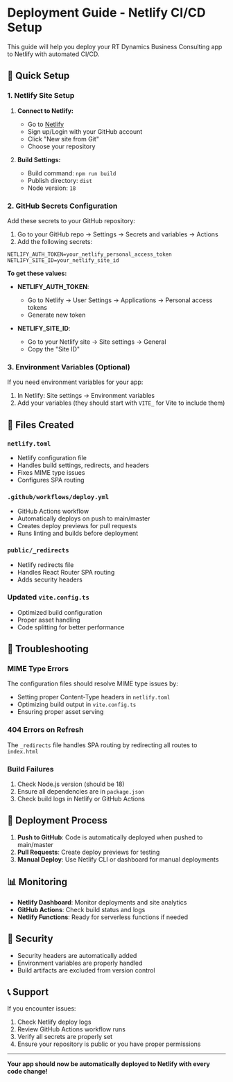 # Deployment Guide - Netlify CI/CD Setup

This guide will help you deploy your RT Dynamics Business Consulting app to Netlify with automated CI/CD.

## 🚀 Quick Setup

### 1. Netlify Site Setup

1. **Connect to Netlify:**
   - Go to [Netlify](https://netlify.com)
   - Sign up/Login with your GitHub account
   - Click "New site from Git"
   - Choose your repository

2. **Build Settings:**
   - Build command: `npm run build`
   - Publish directory: `dist`
   - Node version: `18`

### 2. GitHub Secrets Configuration

Add these secrets to your GitHub repository:

1. Go to your GitHub repo → Settings → Secrets and variables → Actions
2. Add the following secrets:

```
NETLIFY_AUTH_TOKEN=your_netlify_personal_access_token
NETLIFY_SITE_ID=your_netlify_site_id
```

**To get these values:**

- **NETLIFY_AUTH_TOKEN**: 
  - Go to Netlify → User Settings → Applications → Personal access tokens
  - Generate new token

- **NETLIFY_SITE_ID**:
  - Go to your Netlify site → Site settings → General
  - Copy the "Site ID"

### 3. Environment Variables (Optional)

If you need environment variables for your app:

1. In Netlify: Site settings → Environment variables
2. Add your variables (they should start with `VITE_` for Vite to include them)

## 📁 Files Created

### `netlify.toml`
- Netlify configuration file
- Handles build settings, redirects, and headers
- Fixes MIME type issues
- Configures SPA routing

### `.github/workflows/deploy.yml`
- GitHub Actions workflow
- Automatically deploys on push to main/master
- Creates deploy previews for pull requests
- Runs linting and builds before deployment

### `public/_redirects`
- Netlify redirects file
- Handles React Router SPA routing
- Adds security headers

### Updated `vite.config.ts`
- Optimized build configuration
- Proper asset handling
- Code splitting for better performance

## 🔧 Troubleshooting

### MIME Type Errors
The configuration files should resolve MIME type issues by:
- Setting proper Content-Type headers in `netlify.toml`
- Optimizing build output in `vite.config.ts`
- Ensuring proper asset serving

### 404 Errors on Refresh
The `_redirects` file handles SPA routing by redirecting all routes to `index.html`

### Build Failures
1. Check Node.js version (should be 18)
2. Ensure all dependencies are in `package.json`
3. Check build logs in Netlify or GitHub Actions

## 🚦 Deployment Process

1. **Push to GitHub**: Code is automatically deployed when pushed to main/master
2. **Pull Requests**: Create deploy previews for testing
3. **Manual Deploy**: Use Netlify CLI or dashboard for manual deployments

## 📊 Monitoring

- **Netlify Dashboard**: Monitor deployments and site analytics
- **GitHub Actions**: Check build status and logs
- **Netlify Functions**: Ready for serverless functions if needed

## 🔐 Security

- Security headers are automatically added
- Environment variables are properly handled
- Build artifacts are excluded from version control

## 📞 Support

If you encounter issues:
1. Check Netlify deploy logs
2. Review GitHub Actions workflow runs
3. Verify all secrets are properly set
4. Ensure your repository is public or you have proper permissions

---

**Your app should now be automatically deployed to Netlify with every code change!**